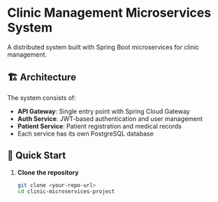 # Clinic Management Microservices System

A distributed system built with Spring Boot microservices for clinic management.

## 🏗️ Architecture

The system consists of:
- **API Gateway**: Single entry point with Spring Cloud Gateway
- **Auth Service**: JWT-based authentication and user management
- **Patient Service**: Patient registration and medical records
- Each service has its own PostgreSQL database

## 🚀 Quick Start

1. **Clone the repository**
   ```bash
   git clone <your-repo-url>
   cd clinic-microservices-project